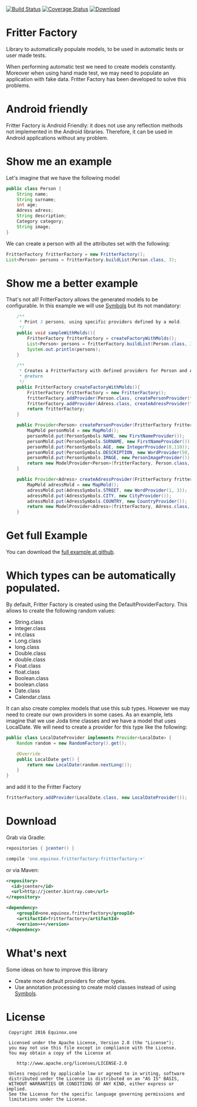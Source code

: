 [![Build Status](https://travis-ci.org/equinox-one/fritterfactory.svg?branch=master)](https://travis-ci.org/equinox-one/fritterfactory)
[![Coverage Status](https://coveralls.io/repos/equinox-one/fritterfactory/badge.svg?branch=master&service=github)](https://coveralls.io/github/equinox-one/fritterfactory?branch=master)
[![Download](https://api.bintray.com/packages/equinox-one/maven/fritterfactory/images/download.svg) ](https://bintray.com/equinox-one/maven/fritterfactory/_latestVersion)

# Fritter Factory
Library to automatically populate models, to be used in automatic tests or user made tests.

When performing automatic test we need to create models constantly.
Moreover when using hand made test, we may need to populate an application with fake data.
Fritter Factory has been developed to solve this problems.

# Android friendly
Fritter Factory is Android Friendly: it does not use any reflection methods not implemented in the Android libraries. Therefore, it can be used in Android applications without any problem.

# Show me an example
Let's imagine that we have the following model

```java
public class Person {
    String name;
    String surname;
    int age;
    Adress adress;
    String description;
    Category category;
    String image;
}
```

We can create a person with all the attributes set with the following:

```java
FritterFactory fritterFactory = new FritterFactory();
List<Person> persons = fritterFactory.buildList(Person.class, 3);
```


# Show me a better example

That's not all! FritterFactory allows the generated models to be configurable. In this example we will use [Symbols] but its not mandatory:

```java
    /**
     * Print 3 persons, using specific providers defined by a mold.
     */
    public void sampleWithMolds(){
        FritterFactory fritterFactory = createFactoryWithMolds();
        List<Person> persons = fritterFactory.buildList(Person.class, 3);
        System.out.println(persons);
    }

    /**
     * Creates a FritterFactory with defined providers for Person and Adress.
     * @return
     */
    public FritterFactory createFactoryWithMolds(){
        FritterFactory fritterFactory = new FritterFactory();
        fritterFactory.addProvider(Person.class, createPersonProvider(fritterFactory));
        fritterFactory.addProvider(Adress.class, createAdressProvider(fritterFactory));
        return fritterFactory;
    }

    public Provider<Person> createPersonProvider(FritterFactory fritterFactory){
        MapMold personMold = new MapMold();
        personMold.put(PersonSymbols.NAME, new FirstNameProvider());
        personMold.put(PersonSymbols.SURNAME, new FirstNameProvider());
        personMold.put(PersonSymbols.AGE, new IntegerProvider(0,110));
        personMold.put(PersonSymbols.DESCRIPTION, new WordProvider(50, 100));
        personMold.put(PersonSymbols.IMAGE, new PersonImageProvider());
        return new ModelProvider<Person>(fritterFactory, Person.class, personMold);
    }

    public Provider<Adress> createAdressProvider(FritterFactory fritterFactory){
        MapMold adressMold = new MapMold();
        adressMold.put(AdressSymbols.STREET, new WordProvider(1, 3));
        adressMold.put(AdressSymbols.CITY, new CityProvider());
        adressMold.put(AdressSymbols.COUNTRY, new CountryProvider());
        return new ModelProvider<Adress>(fritterFactory, Adress.class, adressMold);
    }
```

# Get full Example

You can download the [full example at github].

# Which types can be automatically populated.

By default, Fritter Factory is created using the DefaultProviderFactory. This allows to create the following random values:

 - String.class
 - Integer.class
 - int.class
 - Long.class
 - long.class
 - Double.class
 - double.class
 - Float.class
 - float.class
 - Boolean.class
 - boolean.class
 - Date.class
 - Calendar.class

It can also create complex models that use this sub types. However we may need to create our own providers in some cases. As an example, lets imagine that we use Joda time classes and we have a model that uses LocalDate.
We will need to create a provider for this type like the following:

```java
public class LocalDateProvider implements Provider<LocalDate> {
    Random random = new RandomFactory().get();

    @Override
    public LocalDate get() {
        return new LocalDate(random.nextLong());
    }
}
```

and add it to the Fritter Factory

```java
fritterFactory.addProvider(LocalDate.class, new LocalDateProvider());
```



# Download

Grab via Gradle:
```groovy
repositories { jcenter() }

compile 'one.equinox.fritterfactory:fritterfactory:+'
```
or via Maven:
```xml
<repository>
  <id>jcenter</id>
  <url>http://jcenter.bintray.com</url>
</repository>

<dependency>
    <groupId>one.equinox.fritterfactory</groupId>
    <artifactId>fritterfactory</artifactId>
    <version>+</version>
</dependency>
```

# What's next
Some ideas on how to improve this library
 - Create more default providers for other types.
 - Use annotation processing to create mold classes instead of using [Symbols].

License
=======

     Copyright 2016 Equinox.one

     Licensed under the Apache License, Version 2.0 (the "License");
     you may not use this file except in compliance with the License.
     You may obtain a copy of the License at

        http://www.apache.org/licenses/LICENSE-2.0

     Unless required by applicable law or agreed to in writing, software
     distributed under the License is distributed on an "AS IS" BASIS,
     WITHOUT WARRANTIES OR CONDITIONS OF ANY KIND, either express or implied.
     See the License for the specific language governing permissions and
     limitations under the License.



[Symbols]: https://github.com/equinox-one/symbols
[full example at github]: https://github.com/equinox-one/fritterfactory-example